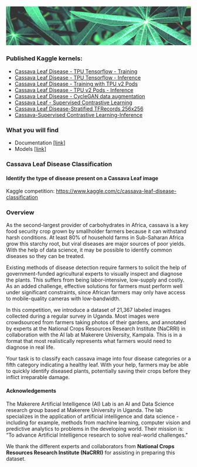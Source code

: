 ![](https://github.com/dimitreOliveira/Cassava-Leaf-Disease-Classification/blob/master/Assets/banner.png)

### Published Kaggle kernels:
- [Cassava Leaf Disease - TPU Tensorflow - Training](https://www.kaggle.com/dimitreoliveira/cassava-leaf-disease-tpu-tensorflow-training)
- [Cassava Leaf Disease - TPU Tensorflow - Inference](https://www.kaggle.com/dimitreoliveira/cassava-leaf-disease-tpu-tensorflow-inference)
- [Cassava Leaf Disease - Training with TPU v2 Pods](https://www.kaggle.com/dimitreoliveira/cassava-leaf-disease-training-with-tpu-v2-pods)
- [Cassava Leaf Disease - TPU v2 Pods - Inference](https://www.kaggle.com/dimitreoliveira/cassava-leaf-disease-tpu-v2-pods-inference)
- [Cassava Leaf Disease - CycleGAN data augmentation](https://www.kaggle.com/dimitreoliveira/cassava-leaf-disease-cyclegan-data-augmentation)
- [Cassava Leaf - Supervised Contrastive Learning](https://www.kaggle.com/dimitreoliveira/cassava-leaf-supervised-contrastive-learning)
- [Cassava Leaf Disease-Stratified TFRecords 256x256](https://www.kaggle.com/dimitreoliveira/cassava-leaf-disease-stratified-tfrecords-256x256)
- [Cassava-Supervised Contrastive Learning-Inference](https://www.kaggle.com/dimitreoliveira/cassava-supervised-contrastive-learning-inference)

### What you will find
- Documentation [[link]](https://github.com/dimitreOliveira/Cassava-Leaf-Disease-Classification/tree/master/Documentation)
- Models [[link]](https://github.com/dimitreOliveira/Cassava-Leaf-Disease-Classification/tree/master/Model%20backlog)

### Cassava Leaf Disease Classification
#### Identify the type of disease present on a Cassava Leaf image

Kaggle competition: https://www.kaggle.com/c/cassava-leaf-disease-classification

### Overview

As the second-largest provider of carbohydrates in Africa, cassava is a key food security crop grown by smallholder farmers because it can withstand harsh conditions. At least 80% of household farms in Sub-Saharan Africa grow this starchy root, but viral diseases are major sources of poor yields. With the help of data science, it may be possible to identify common diseases so they can be treated.

Existing methods of disease detection require farmers to solicit the help of government-funded agricultural experts to visually inspect and diagnose the plants. This suffers from being labor-intensive, low-supply and costly. As an added challenge, effective solutions for farmers must perform well under significant constraints, since African farmers may only have access to mobile-quality cameras with low-bandwidth.

In this competition, we introduce a dataset of 21,367 labeled images collected during a regular survey in Uganda. Most images were crowdsourced from farmers taking photos of their gardens, and annotated by experts at the National Crops Resources Research Institute (NaCRRI) in collaboration with the AI lab at Makerere University, Kampala. This is in a format that most realistically represents what farmers would need to diagnose in real life.

Your task is to classify each cassava image into four disease categories or a fifth category indicating a healthy leaf. With your help, farmers may be able to quickly identify diseased plants, potentially saving their crops before they inflict irreparable damage.

#### Acknowledgements
The Makerere Artificial Intelligence (AI) Lab is an AI and Data Science research group based at Makerere University in Uganda. The lab specializes in the application of artificial intelligence and data science - including for example, methods from machine learning, computer vision and predictive analytics to problems in the developing world. Their mission is: “To advance Artificial Intelligence research to solve real-world challenges."

We thank the different experts and collaborators from **National Crops Resources Research Institute (NaCRRI)** for assisting in preparing this dataset.
